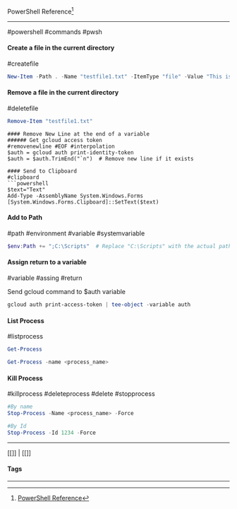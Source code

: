 PowerShell Reference[^1]
***
#powershell #commands #pwsh

#### Create a file in the current directory
#createfile
```powershell
New-Item -Path . -Name "testfile1.txt" -ItemType "file" -Value "This is a text string."
```

#### Remove a file in the current directory
#deletefile
```powershell
Remove-Item "testfile1.txt"
```

```
#### Remove New Line at the end of a variable
###### Get gcloud access token
#removenewline #EOF #interpolation 
$auth = gcloud auth print-identity-token
$auth = $auth.TrimEnd("`n")  # Remove new line if it exists

#### Send to Clipboard
#clipboard
```powershell
$text="Text"
Add-Type -AssemblyName System.Windows.Forms
[System.Windows.Forms.Clipboard]::SetText($text)
```

#### Add to Path
#path #environment #variable #systemvariable
```powershell
$env:Path += ";C:\Scripts"  # Replace "C:\Scripts" with the actual path to your script directory
```


#### Assign return to a variable
#variable #assing #return

Send gcloud command to $auth variable

```powershell
gcloud auth print-access-token | tee-object -variable auth
```

#### List Process
#listprocess

```Powershell
Get-Process
```

```Powershell
Get-Process -name <process_name>
```

#### Kill Process
#killprocess #deleteprocess #delete #stopprocess 

```Powershell
#By name
Stop-Process -Name <process_name> -Force
```

```Powershell
#By Id
Stop-Process -Id 1234 -Force
```


***
[[]] | [[]]
#### Tags
***
[^1]: [PowerShell Reference](https://learn.microsoft.com/en-us/powershell/module/microsoft.powershell.management/new-item?view=powershell-7.4)
